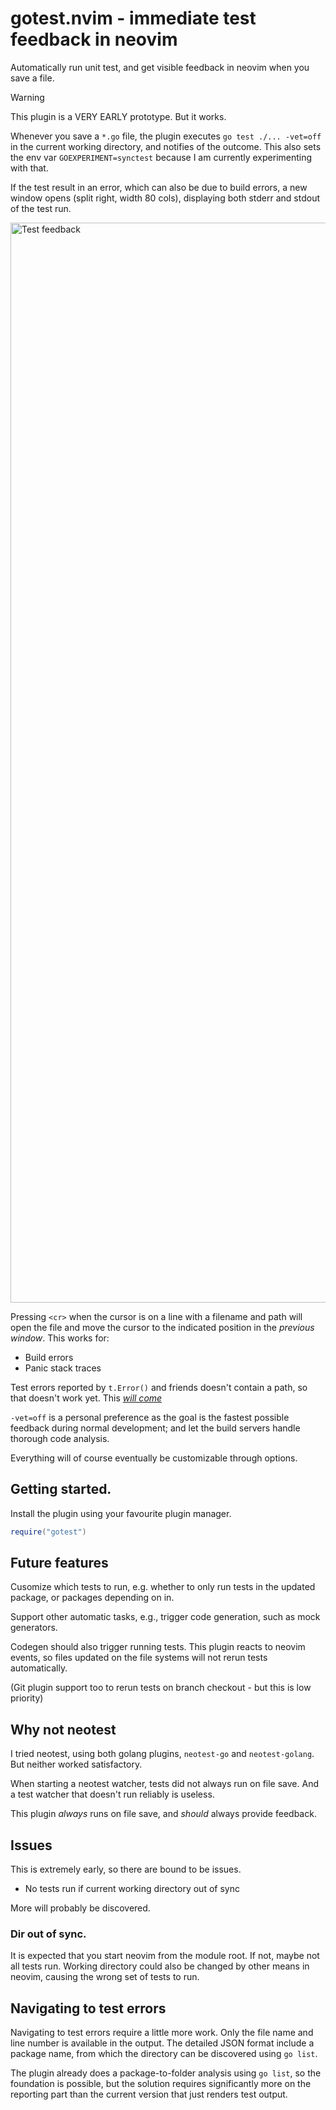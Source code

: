 # gotest.nvim - immediate test feedback in neovim

Automatically run unit test, and get visible feedback in neovim when you save a
file.

> [!WARNING]
> This plugin is a VERY EARLY prototype. But it works.

Whenever you save a `*.go` file, the plugin executes `go test ./... -vet=off` in
the current working directory, and notifies of the outcome. This also sets the
env var `GOEXPERIMENT=synctest` because I am currently experimenting with that.

If the test result in an error, which can also be due to build errors, a new
window opens (split right, width 80 cols), displaying both stderr and stdout of
the test run.

<img width="1728" alt="Test feedback" src="https://github.com/user-attachments/assets/c24efa46-4ee4-46be-8583-63f782616453" />

Pressing `<cr>` when the cursor is on a line with a filename and path will open
the file and move the cursor to the indicated position in the _previous window_.
This works for:

- Build errors
- Panic stack traces

Test errors reported by `t.Error()` and friends doesn't contain a path, so that
doesn't work yet. This [_will come_](#navigating-to-test-errors)

`-vet=off` is a personal preference as the goal is the fastest possible
feedback during normal development; and let the build servers handle thorough
code analysis.

Everything will of course eventually be customizable through options.

## Getting started.

Install the plugin using your favourite plugin manager. 

```lua
require("gotest")
```

## Future features

Cusomize which tests to run, e.g. whether to only run tests in the updated
package, or packages depending on in.

Support other automatic tasks, e.g., trigger code generation, such as mock
generators. 

Codegen should also trigger running tests. This plugin reacts to neovim events,
so files updated on the file systems will not rerun tests automatically.

(Git plugin support too to rerun tests on branch checkout - but this is low
priority)

## Why not neotest

I tried neotest, using both golang plugins, `neotest-go` and `neotest-golang`.
But neither worked satisfactory.

When starting a neotest watcher, tests did not always run on file save. And a
test watcher that doesn't run reliably is useless.

This plugin _always_ runs on file save, and _should_ always provide feedback.

## Issues

This is extremely early, so there are bound to be issues.

- No tests run if current working directory out of sync

More will probably be discovered.

### Dir out of sync.

It is expected that you start neovim from the module root. If not, maybe not all
tests run. Working directory could also be changed by other means in neovim,
causing the wrong set of tests to run.

## Navigating to test errors

Navigating to test errors require a little more work. Only the file name and
line number is available in the output. The detailed JSON format include a
package name, from which the directory can be discovered using `go list`.

The plugin already does a package-to-folder analysis using `go list`, so the
foundation is possible, but the solution requires significantly more on the
reporting part than the current version that just renders test output.
